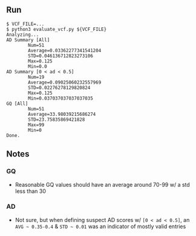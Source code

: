 
## Run
```
$ VCF_FILE=...
$ python3 evaluate_vcf.py ${VCF_FILE}
Analyzing...
AD Summary [All]
        Num=51
        Average=0.03362277341541204
        STD=0.046136712823273106
        Max=0.125
        Min=0.0
AD Summary [0 < ad < 0.5]
        Num=19
        Average=0.09025060232557969
        STD=0.02276278129820824
        Max=0.125
        Min=0.037037037037037035
GQ [All]
        Num=51
        Average=33.98039215686274
        STD=23.75835869421828
        Max=99
        Min=0
Done.
```

## Notes
### GQ
* Reasonable GQ values should have an average around 70-99 w/ a std less than 30

### AD
* Not sure, but when defining suspect AD scores w/ `[0 < ad < 0.5]`, an `AVG ~ 0.35-0.4` & `STD ~ 0.01` was an indicator of  mostly valid entries